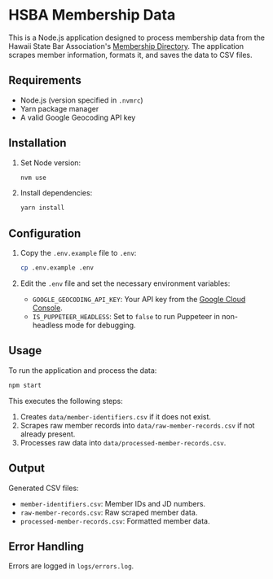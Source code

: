 # HSBA Membership Data

This is a Node.js application designed to process membership data from the Hawaii State Bar Association's [Membership Directory](https://hsba.org/HSBA/Membership_Directory.aspx). The application scrapes member information, formats it, and saves the data to CSV files.

## Requirements

- Node.js (version specified in `.nvmrc`)
- Yarn package manager
- A valid Google Geocoding API key

## Installation

1. Set Node version:

   ```bash
   nvm use
   ```

2. Install dependencies:

   ```bash
   yarn install
   ```

## Configuration

1. Copy the `.env.example` file to `.env`:

   ```bash
   cp .env.example .env
   ```

2. Edit the `.env` file and set the necessary environment variables:
   - `GOOGLE_GEOCODING_API_KEY`: Your API key from the [Google Cloud Console](https://console.cloud.google.com/).
   - `IS_PUPPETEER_HEADLESS`: Set to `false` to run Puppeteer in non-headless mode for debugging.

## Usage

To run the application and process the data:

```bash
npm start
```

This executes the following steps:

1. Creates `data/member-identifiers.csv` if it does not exist.
2. Scrapes raw member records into `data/raw-member-records.csv` if not already present.
3. Processes raw data into `data/processed-member-records.csv`.

## Output

Generated CSV files:

- `member-identifiers.csv`: Member IDs and JD numbers.
- `raw-member-records.csv`: Raw scraped member data.
- `processed-member-records.csv`: Formatted member data.

## Error Handling

Errors are logged in `logs/errors.log`.
